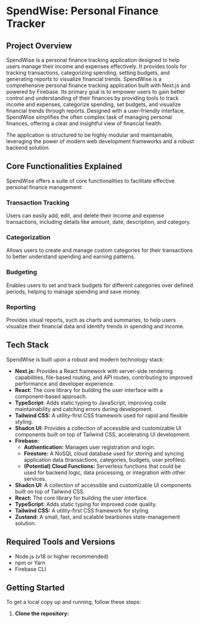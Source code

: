 # SpendWise: Personal Finance Tracker

## Project Overview
SpendWise is a personal finance tracking application designed to help users manage their income and expenses effectively. It provides tools for tracking transactions, categorizing spending, setting budgets, and generating reports to visualize financial trends.
SpendWise is a comprehensive personal finance tracking application built with Next.js and powered by Firebase. Its primary goal is to empower users to gain better control and understanding of their finances by providing tools to track income and expenses, categorize spending, set budgets, and visualize financial trends through reports. Designed with a user-friendly interface, SpendWise simplifies the often complex task of managing personal finances, offering a clear and insightful view of financial health.

The application is structured to be highly modular and maintainable, leveraging the power of modern web development frameworks and a robust backend solution.

## Core Functionalities Explained

SpendWise offers a suite of core functionalities to facilitate effective personal finance management:

### Transaction Tracking
Users can easily add, edit, and delete their income and expense transactions, including details like amount, date, description, and category.

### Categorization
Allows users to create and manage custom categories for their transactions to better understand spending and earning patterns.

### Budgeting
Enables users to set and track budgets for different categories over defined periods, helping to manage spending and save money.

### Reporting
Provides visual reports, such as charts and summaries, to help users visualize their financial data and identify trends in spending and income.

## Tech Stack

SpendWise is built upon a robust and modern technology stack:

*   **Next.js:** Provides a React framework with server-side rendering capabilities, file-based routing, and API routes, contributing to improved performance and developer experience.
*   **React:** The core library for building the user interface with a component-based approach.
*   **TypeScript:** Adds static typing to JavaScript, improving code maintainability and catching errors during development.
*   **Tailwind CSS:** A utility-first CSS framework used for rapid and flexible styling.
*   **Shadcn UI:** Provides a collection of accessible and customizable UI components built on top of Tailwind CSS, accelerating UI development.
*   **Firebase:**
    *   **Authentication:** Manages user registration and login.
    *   **Firestore:** A NoSQL cloud database used for storing and syncing application data (transactions, categories, budgets, user profiles).
    *   **(Potential) Cloud Functions:** Serverless functions that could be used for backend logic, data processing, or integration with other services.
*   **Shadcn UI:** A collection of accessible and customizable UI components built on top of Tailwind CSS.
*   **React:** The core library for building the user interface.
*   **TypeScript:** Adds static typing for improved code quality.
*   **Tailwind CSS:** A utility-first CSS framework for styling.
*   **Zustand:** A small, fast, and scalable bearbones state-management solution.
## Required Tools and Versions

*   Node.js (v18 or higher recommended)
*   npm or Yarn
*   Firebase CLI
## Getting Started

To get a local copy up and running, follow these steps:

1.  **Clone the repository:**

